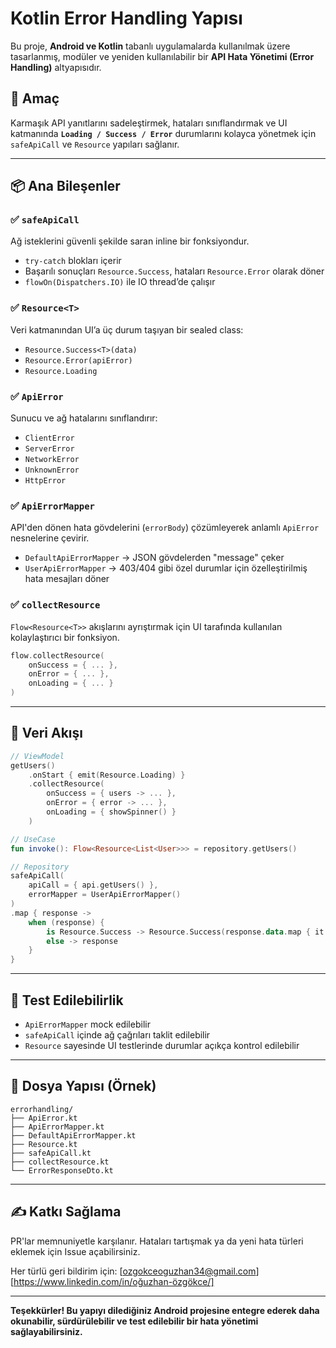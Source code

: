 # Kotlin Error Handling Yapısı

Bu proje, **Android ve Kotlin** tabanlı uygulamalarda kullanılmak üzere tasarlanmış, modüler ve yeniden kullanılabilir bir **API Hata Yönetimi (Error Handling)** altyapısıdır.

## 🚀 Amaç
Karmaşık API yanıtlarını sadeleştirmek, hataları sınıflandırmak ve UI katmanında **`Loading / Success / Error`** durumlarını kolayca yönetmek için `safeApiCall` ve `Resource` yapıları sağlanır.

---

## 📦 Ana Bileşenler

### ✅ `safeApiCall`
Ağ isteklerini güvenli şekilde saran inline bir fonksiyondur.
- `try-catch` blokları içerir
- Başarılı sonuçları `Resource.Success`, hataları `Resource.Error` olarak döner
- `flowOn(Dispatchers.IO)` ile IO thread’de çalışır

### ✅ `Resource<T>`
Veri katmanından UI’a üç durum taşıyan bir sealed class:
- `Resource.Success<T>(data)`
- `Resource.Error(apiError)`
- `Resource.Loading`

### ✅ `ApiError`
Sunucu ve ağ hatalarını sınıflandırır:
- `ClientError`
- `ServerError`
- `NetworkError`
- `UnknownError`
- `HttpError`

### ✅ `ApiErrorMapper`
API'den dönen hata gövdelerini (`errorBody`) çözümleyerek anlamlı `ApiError` nesnelerine çevirir.
- `DefaultApiErrorMapper` → JSON gövdelerden "message" çeker
- `UserApiErrorMapper` → 403/404 gibi özel durumlar için özelleştirilmiş hata mesajları döner

### ✅ `collectResource`
`Flow<Resource<T>>` akışlarını ayrıştırmak için UI tarafında kullanılan kolaylaştırıcı bir fonksiyon.
```kotlin
flow.collectResource(
    onSuccess = { ... },
    onError = { ... },
    onLoading = { ... }
)
```

---

## 🔁 Veri Akışı

```kotlin
// ViewModel
getUsers()
    .onStart { emit(Resource.Loading) }
    .collectResource(
        onSuccess = { users -> ... },
        onError = { error -> ... },
        onLoading = { showSpinner() }
    )

// UseCase
fun invoke(): Flow<Resource<List<User>>> = repository.getUsers()

// Repository
safeApiCall(
    apiCall = { api.getUsers() },
    errorMapper = UserApiErrorMapper()
)
.map { response ->
    when (response) {
        is Resource.Success -> Resource.Success(response.data.map { it.toDomain() })
        else -> response
    }
}
```

---

## 🧪 Test Edilebilirlik
- `ApiErrorMapper` mock edilebilir
- `safeApiCall` içinde ağ çağrıları taklit edilebilir
- `Resource` sayesinde UI testlerinde durumlar açıkça kontrol edilebilir

---

## 📂 Dosya Yapısı (Örnek)

```
errorhandling/
├── ApiError.kt
├── ApiErrorMapper.kt
├── DefaultApiErrorMapper.kt
├── Resource.kt
├── safeApiCall.kt
├── collectResource.kt
└── ErrorResponseDto.kt
```

---

## ✍️ Katkı Sağlama
PR'lar memnuniyetle karşılanır. Hataları tartışmak ya da yeni hata türleri eklemek için Issue açabilirsiniz.


Her türlü geri bildirim için: 
[ozgokceoguzhan34@gmail.com]
[https://www.linkedin.com/in/oğuzhan-özgökce/]

---

**Teşekkürler! Bu yapıyı dilediğiniz Android projesine entegre ederek daha okunabilir, sürdürülebilir ve test edilebilir bir hata yönetimi sağlayabilirsiniz.**

